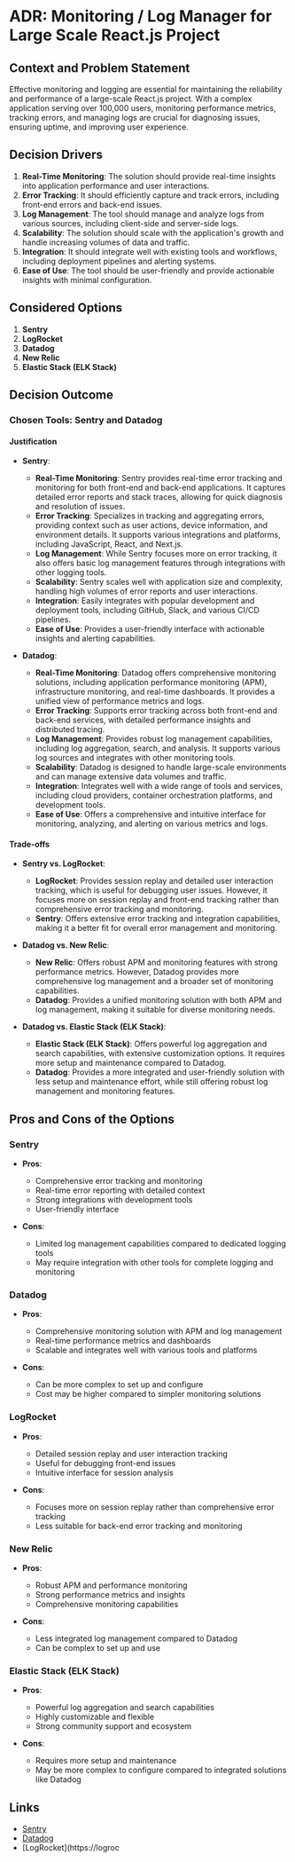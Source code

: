 # ADR: Monitoring / Log Manager for Large Scale React.js Project

## Context and Problem Statement

Effective monitoring and logging are essential for maintaining the reliability and performance of a large-scale React.js project. With a complex application serving over 100,000 users, monitoring performance metrics, tracking errors, and managing logs are crucial for diagnosing issues, ensuring uptime, and improving user experience.

## Decision Drivers

1. **Real-Time Monitoring**: The solution should provide real-time insights into application performance and user interactions.
2. **Error Tracking**: It should efficiently capture and track errors, including front-end errors and back-end issues.
3. **Log Management**: The tool should manage and analyze logs from various sources, including client-side and server-side logs.
4. **Scalability**: The solution should scale with the application's growth and handle increasing volumes of data and traffic.
5. **Integration**: It should integrate well with existing tools and workflows, including deployment pipelines and alerting systems.
6. **Ease of Use**: The tool should be user-friendly and provide actionable insights with minimal configuration.

## Considered Options

1. **Sentry**
2. **LogRocket**
3. **Datadog**
4. **New Relic**
5. **Elastic Stack (ELK Stack)**

## Decision Outcome

### Chosen Tools: **Sentry and Datadog**

#### Justification

- **Sentry**:
    - **Real-Time Monitoring**: Sentry provides real-time error tracking and monitoring for both front-end and back-end applications. It captures detailed error reports and stack traces, allowing for quick diagnosis and resolution of issues.
    - **Error Tracking**: Specializes in tracking and aggregating errors, providing context such as user actions, device information, and environment details. It supports various integrations and platforms, including JavaScript, React, and Next.js.
    - **Log Management**: While Sentry focuses more on error tracking, it also offers basic log management features through integrations with other logging tools.
    - **Scalability**: Sentry scales well with application size and complexity, handling high volumes of error reports and user interactions.
    - **Integration**: Easily integrates with popular development and deployment tools, including GitHub, Slack, and various CI/CD pipelines.
    - **Ease of Use**: Provides a user-friendly interface with actionable insights and alerting capabilities.

- **Datadog**:
    - **Real-Time Monitoring**: Datadog offers comprehensive monitoring solutions, including application performance monitoring (APM), infrastructure monitoring, and real-time dashboards. It provides a unified view of performance metrics and logs.
    - **Error Tracking**: Supports error tracking across both front-end and back-end services, with detailed performance insights and distributed tracing.
    - **Log Management**: Provides robust log management capabilities, including log aggregation, search, and analysis. It supports various log sources and integrates with other monitoring tools.
    - **Scalability**: Datadog is designed to handle large-scale environments and can manage extensive data volumes and traffic.
    - **Integration**: Integrates well with a wide range of tools and services, including cloud providers, container orchestration platforms, and development tools.
    - **Ease of Use**: Offers a comprehensive and intuitive interface for monitoring, analyzing, and alerting on various metrics and logs.

#### Trade-offs

- **Sentry vs. LogRocket**:
    - **LogRocket**: Provides session replay and detailed user interaction tracking, which is useful for debugging user issues. However, it focuses more on session replay and front-end tracking rather than comprehensive error tracking and monitoring.
    - **Sentry**: Offers extensive error tracking and integration capabilities, making it a better fit for overall error management and monitoring.

- **Datadog vs. New Relic**:
    - **New Relic**: Offers robust APM and monitoring features with strong performance metrics. However, Datadog provides more comprehensive log management and a broader set of monitoring capabilities.
    - **Datadog**: Provides a unified monitoring solution with both APM and log management, making it suitable for diverse monitoring needs.

- **Datadog vs. Elastic Stack (ELK Stack)**:
    - **Elastic Stack (ELK Stack)**: Offers powerful log aggregation and search capabilities, with extensive customization options. It requires more setup and maintenance compared to Datadog.
    - **Datadog**: Provides a more integrated and user-friendly solution with less setup and maintenance effort, while still offering robust log management and monitoring features.

## Pros and Cons of the Options

### Sentry

- **Pros**:
    - Comprehensive error tracking and monitoring
    - Real-time error reporting with detailed context
    - Strong integrations with development tools
    - User-friendly interface

- **Cons**:
    - Limited log management capabilities compared to dedicated logging tools
    - May require integration with other tools for complete logging and monitoring

### Datadog

- **Pros**:
    - Comprehensive monitoring solution with APM and log management
    - Real-time performance metrics and dashboards
    - Scalable and integrates well with various tools and platforms

- **Cons**:
    - Can be more complex to set up and configure
    - Cost may be higher compared to simpler monitoring solutions

### LogRocket

- **Pros**:
    - Detailed session replay and user interaction tracking
    - Useful for debugging front-end issues
    - Intuitive interface for session analysis

- **Cons**:
    - Focuses more on session replay rather than comprehensive error tracking
    - Less suitable for back-end error tracking and monitoring

### New Relic

- **Pros**:
    - Robust APM and performance monitoring
    - Strong performance metrics and insights
    - Comprehensive monitoring capabilities

- **Cons**:
    - Less integrated log management compared to Datadog
    - Can be complex to set up and use

### Elastic Stack (ELK Stack)

- **Pros**:
    - Powerful log aggregation and search capabilities
    - Highly customizable and flexible
    - Strong community support and ecosystem

- **Cons**:
    - Requires more setup and maintenance
    - May be more complex to configure compared to integrated solutions like Datadog

## Links

- [Sentry](https://sentry.io/)
- [Datadog](https://www.datadoghq.com/)
- [LogRocket](https://logroc
